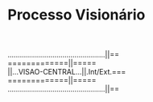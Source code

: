 # Processo Visionário
<br><br>
................................................||==<br>
=============||=====<br>
||...VISAO-CENTRAL...||.Int/Ext.===<br>
=============||=====<br>
................................................||==<br>
